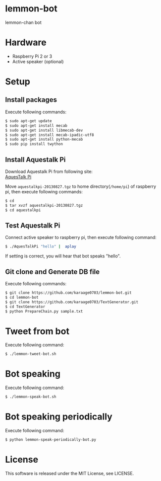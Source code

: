 # lemmon-bot
lemmon-chan bot

# Hardware
- Raspberry Pi 2 or 3
- Active speaker (optional)


# Setup
## Install packages
Execute following commands:
```sh
$ sudo apt-get update
$ sudo apt-get install mecab
$ sudo apt-get install libmecab-dev
$ sudo apt-get install mecab-ipadic-utf8
$ sudo apt-get install python-mecab
$ sudo pip install twython
```

## Install Aquestalk Pi
Download Aquestalk Pi from following site:  
[AquesTalk Pi](http://www.a-quest.com/products/aquestalkpi.html)

Move `aquestalkpi-20130827.tgz` to home directory(`/home/pi`) of raspberry pi, then execute following commands:

```sh
$ cd
$ tar xvzf aquestalkpi-20130827.tgz
$ cd aquestalkpi
```

## Test Aquestalk Pi
Connect active speaker to raspberry pi, then execute following command:
```sh
$ ./AquesTalkPi "hello" |  aplay
```
If setting is correct, you will hear that bot speaks "hello".

## Git clone and Generate DB file
Execute following commands:
```sh
$ git clone https://github.com/karaage0703/lemmon-bot.git
$ cd lemmon-bot
$ git clone https://github.com/karaage0703/TextGenerator.git
$ cd TextGenerator
$ python PrepareChain.py sample.txt
```

# Tweet from bot
Execute following command:
```sh
$ ./lemmon-tweet-bot.sh
```


# Bot speaking
Execute following command:
```sh
$ ./lemmon-speak-bot.sh
```

# Bot speaking periodically
Execute following command:
```sh
$ python lemmon-speak-periodically-bot.py
```


# License
This software is released under the MIT License, see LICENSE.

